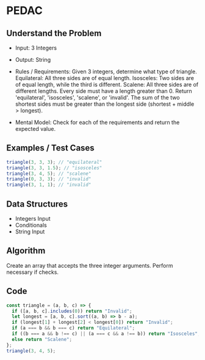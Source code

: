 # PEDAC

## Understand the Problem

- Input:
  3 Integers

- Output:
  String

- Rules / Requirements:
  Given 3 integers, determine what type of triangle.
  Equilateral: All three sides are of equal length.
  Isosceles: Two sides are of equal length, while the third is different.
  Scalene: All three sides are of different lengths.
  Every side must have a length greater than 0.
  Return 'equilateral', 'isosceles', 'scalene', or 'invalid'.
  The sum of the two shortest sides must be greater than the longest side (shortest + middle > longest).

- Mental Model:
  Check for each of the requirements and return the expected value.

## Examples / Test Cases

```js
triangle(3, 3, 3); // "equilateral"
triangle(3, 3, 1.5); // "isosceles"
triangle(3, 4, 5); // "scalene"
triangle(0, 3, 3); // "invalid"
triangle(3, 1, 1); // "invalid"
```

## Data Structures

- Integers
  Input
- Conditionals
- String
  Input

## Algorithm

Create an array that accepts the three integer arguments.
Perform necessary if checks.

## Code

```js
const triangle = (a, b, c) => {
  if ([a, b, c].includes(0)) return "Invalid";
  let longest = [a, b, c].sort((a, b) => b - a);
  if (longest[1] + longest[2] < longest[0]) return "Invalid";
  if (a === b && b === c) return "Equilateral";
  if ((b === a && b !== c) || (a === c && a !== b)) return "Isosceles";
  else return "Scalene";
};
triangle(3, 4, 5);
```
